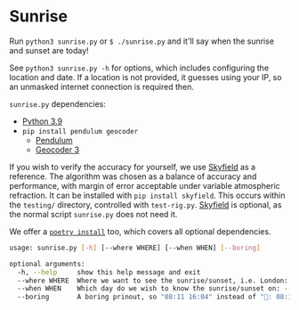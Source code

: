 # Sunrise

Run `python3 sunrise.py` or `$ ./sunrise.py` and it'll say when the sunrise and sunset are today!

See `python3 sunrise.py -h` for options, which includes configuring the location and date.
If a location is not provided, it guesses using your IP, so an unmasked internet connection is required then.

`sunrise.py` dependencies:
- [Python 3.9](https://www.python.org)
- `pip install pendulum geocoder`
  - [Pendulum](https://pendulum.eustace.io)
  - [Geocoder 3](https://github.com/AlexBlandin/geocoder3)

If you wish to verify the accuracy for yourself, we use [Skyfield](https://rhodesmill.org/skyfield/) as a reference.
The algorithm was chosen as a balance of accuracy and performance, with margin of error acceptable under variable atmospheric refraction.
It can be installed with `pip install skyfield`. This occurs within the `testing/` directory, controlled with `test-rig.py`.
[Skyfield](https://rhodesmill.org/skyfield/) is optional, as the normal script `sunrise.py` does not need it.

We offer a [`poetry install`](https://python-poetry.org/) too, which covers all optional dependencies.

```bash
usage: sunrise.py [-h] [--where WHERE] [--when WHEN] [--boring]

optional arguments:
  -h, --help     show this help message and exit
  --where WHERE  Where we want to see the sunrise/sunset, i.e. London: --where "51°30′26″N 0°7′39″W"
  --when WHEN    Which day do we wish to know the sunrise/sunset on: --when "1999-12-31"
  --boring       A boring prinout, so "08:11 16:04" instead of "🌅: 08:11 🌇: 16:04"
```
